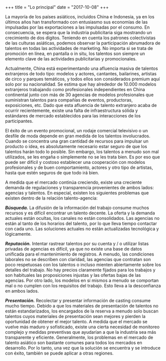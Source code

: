 +++
title = "Lo principal"
date = "2017-10-08"
+++

La mayoría de los países asiáticos, incluidos China e Indonesia, ya en los últimos años han transformado con entusiasmo sus economías de las impulsadas por las exportaciones a las impulsadas por el consumo. En consecuencia, se espera que la industria publicitaria siga mostrando un crecimiento de dos dígitos. Teniendo en cuenta los patrones colectivistas de las culturas asiáticas, podemos observar la participación abrumadora de talentos en todas las actividades de marketing. No importa si se trata de promoción en línea, en pantalla o in situ, los talentos son siempre un elemento clave de las actividades publicitarias y promocionales.

Actualmente, China está experimentando una afluencia masiva de talentos extranjeros de todo tipo: modelos y actores, cantantes, bailarines, artistas de circo y parques temáticos, y todos ellos son considerados premium aquí solo por su nacionalidad. Se estima que hay alrededor de 10.000 modelos extranjeros trabajando como profesionales independientes en China continental junto con más de 30 agencias de modelos profesionales que suministran talentos para compañías de eventos, productoras, exposiciones, etc. Dado que esta afluencia de talento extranjero acaba de ocurrir recientemente, existe una falta de infraestructura sólida y estándares de mercado establecidos para las interacciones de los participantes.

El éxito de un evento promocional, un rodaje comercial televisivo o un desfile de moda depende en gran medida de los talentos involucrados. Cuando se concentra una gran cantidad de recursos para impulsar un producto o idea, es absolutamente necesario estar seguro de que los talentos harán todo lo posible. Sin embargo, los talentos a menudo son mal utilizados, se les engaña o simplemente no se les trata bien. Es por eso que puede ser difícil y costoso establecer una cooperación con modelos profesionales y de buen comportamiento, actores y otro tipo de artistas, hasta que estén seguros de que todo irá bien.

A medida que el mercado continúa creciendo, existe una creciente demanda de regulaciones y transparencia provenientes de ambos lados: agencias y talentos. En especial, existen los siguientes problemas que existen dentro de la relación talento-agencia:

***Búsqueda.*** La difusión de la información del trabajo consume muchos recursos y es difícil encontrar un talento decente. La oferta y la demanda actuales están ocultas, los canales no están consolidados. Las agencias no están al tanto de los horarios del talento, por lo que lleva tiempo contactar con cada uno. Las soluciones actuales no están actualizadas tecnológica y lógicamente.

***Reputación.*** Intentar rastrear talentos por su cuenta y / o utilizar listas privadas de agencias es difícil, ya que no existe una base de datos unificada para el mantenimiento de registros. A menudo, las condiciones laborales no se describen con claridad, las agencias que contratan son poco respetuosas con los talentos o incluso mienten abiertamente sobre los detalles del trabajo. No hay precios claramente fijados para los trabajos y son habituales las proposiciones injustas y las ofertas bajas de las agencias. Por otro lado, los modelos en sí mismos a menudo se comportan mal o no cumplen con los requisitos del trabajo. Esto lleva a la desconfianza en ambos lados.

***Presentación.*** Recolectar y presentar información de casting consume mucho tiempo. Debido a que los materiales de presentación de talentos no están estandarizados, los encargados de la reserva a menudo solo buscan talentos cuyos materiales de presentación sean mejores y pierden la oportunidad de obtener el mejor talento.
A medida que el mercado se vuelve más maduro y sofisticado, existe una cierta necesidad de monitoreo complejo y medidas preventivas que ayudarían a que la industria sea más transparente y eficiente. Generalmente, los problemas en el mercado de talento asiático son bastante comunes para todos los mercados en desarrollo. Por lo tanto, una vez que la solución se encuentra y se introduce con éxito, también se puede aplicar a otras regiones.
